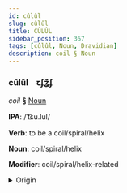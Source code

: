 ```yaml
---
id: cûlûl
slug: cûlûl
title: CÛLÛL
sidebar_position: 367
tags: [cûlûl, Noun, Dravidian]
description: coil § Noun
---
```


### cûlûl&emsp;<span kind="abugida">ꞇʄʓ͊ʄ</span>

*coil* **§** [Noun](../../tags/Noun)

**IPA**: /ˈt͡ɕu.lul/

**Verb**: to be a coil/spiral/helix

**Noun**: coil/spiral/helix

**Modifier**: coil/spiral/helix-related

<details>
    <summary>Origin</summary>
    Tamil சுருள் curuḷ /t͡ʃuɾul/<br/>
    <em>Dravidian Language Family</em>
</details>